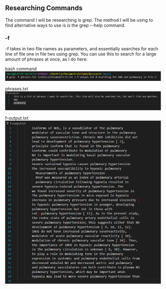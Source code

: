 <h2>Researching Commands</h2>
The command I will be researching is grep. The method I will be using to find alternative ways to use is is the grep --help command.

<h3>-f</h3>
-f takes in two file names as parameters, and essentially searches for each line of file one in file two using grep. You can use this to search for a large amount of phrases at once, as I do here: 

bash command
![Image](command1.png)

phrases.txt
![Image](phrases.png) 

f-output.txt
![Image](output1.png)
